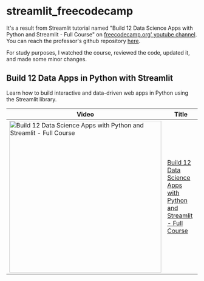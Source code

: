 # streamlit_freecodecamp
It's a result from Streamlit tutorial named "Build 12 Data Science Apps with Python and Streamlit - Full Course" on  [freecodecamp.org' youtube channel](https://www.youtube.com/watch?v=JwSS70SZdyM&t=841s). You can reach the professor's github repository [here](https://github.com/dataprofessor/streamlit_freecodecamp).

For study purposes, I watched the course, reviewed the code, updated it, and made some minor changes.





## Build 12 Data Apps in Python with Streamlit

Learn how to build interactive and data-driven web apps in Python using the Streamlit library.

Video | Title
---|---
<a href="https://youtu.be/JwSS70SZdyM"><img src="http://img.youtube.com/vi/JwSS70SZdyM/0.jpg" alt="Build 12 Data Science Apps with Python and Streamlit - Full Course" title="Build 12 Data Science Apps with Python and Streamlit - Full Course" width="400" /></a> | [Build 12 Data Science Apps with Python and Streamlit - Full Course](https://youtu.be/JwSS70SZdyM)


